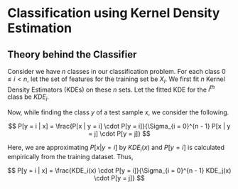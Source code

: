 # Classification using Kernel Density Estimation

## Theory behind the Classifier

Consider we have $n$ classes in our classification problem. For each class $0 \leq i < n$, let the set of features for the training set be $X_i$. We first fit $n$ Kernel Density Estimators (KDEs) on these $n$ sets. Let the fitted KDE for the $i^{th}$ class be $KDE_i$.

Now, while finding the class $y$ of a test sample $x$, we consider the following.

$$
P[y = i | x] = \frac{P[x | y = i] \cdot P[y = i]}{\Sigma_{i = 0}^{n - 1} P[x | y = j] \cdot P[y = j]}
$$

Here, we are approximating $P[x | y = i]$ by $KDE_i(x)$ and $P[y = i]$ is calculated empirically from the training dataset. Thus,

$$
P[y = i | x] = \frac{KDE_i(x) \cdot P[y = i]}{\Sigma_{i = 0}^{n - 1} KDE_j(x) \cdot P[y = j]}
$$
